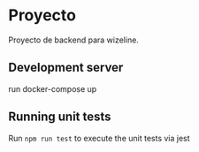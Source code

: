 # Proyecto

Proyecto de backend para wizeline.

## Development server

run docker-compose up

## Running unit tests

Run `npm run test` to execute the unit tests via jest
